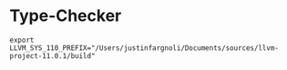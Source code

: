 # Type-Checker

`export LLVM_SYS_110_PREFIX="/Users/justinfargnoli/Documents/sources/llvm-project-11.0.1/build"`